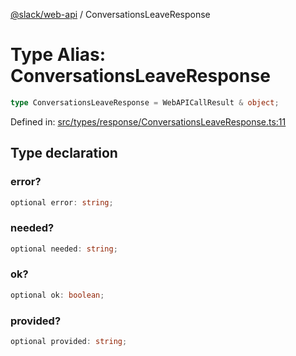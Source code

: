 [@slack/web-api](../index.md) / ConversationsLeaveResponse

# Type Alias: ConversationsLeaveResponse

```ts
type ConversationsLeaveResponse = WebAPICallResult & object;
```

Defined in: [src/types/response/ConversationsLeaveResponse.ts:11](https://github.com/slackapi/node-slack-sdk/blob/main/packages/web-api/src/types/response/ConversationsLeaveResponse.ts#L11)

## Type declaration

### error?

```ts
optional error: string;
```

### needed?

```ts
optional needed: string;
```

### ok?

```ts
optional ok: boolean;
```

### provided?

```ts
optional provided: string;
```
